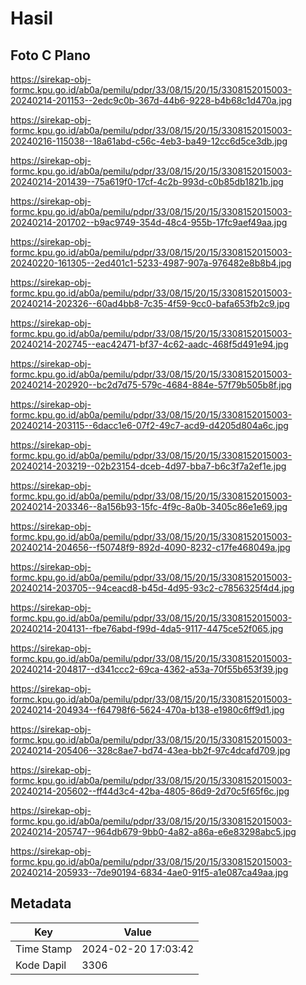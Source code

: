 # Hasil

## Foto C Plano

https://sirekap-obj-formc.kpu.go.id/ab0a/pemilu/pdpr/33/08/15/20/15/3308152015003-20240214-201153--2edc9c0b-367d-44b6-9228-b4b68c1d470a.jpg

https://sirekap-obj-formc.kpu.go.id/ab0a/pemilu/pdpr/33/08/15/20/15/3308152015003-20240216-115038--18a61abd-c56c-4eb3-ba49-12cc6d5ce3db.jpg

https://sirekap-obj-formc.kpu.go.id/ab0a/pemilu/pdpr/33/08/15/20/15/3308152015003-20240214-201439--75a619f0-17cf-4c2b-993d-c0b85db1821b.jpg

https://sirekap-obj-formc.kpu.go.id/ab0a/pemilu/pdpr/33/08/15/20/15/3308152015003-20240214-201702--b9ac9749-354d-48c4-955b-17fc9aef49aa.jpg

https://sirekap-obj-formc.kpu.go.id/ab0a/pemilu/pdpr/33/08/15/20/15/3308152015003-20240220-161305--2ed401c1-5233-4987-907a-976482e8b8b4.jpg

https://sirekap-obj-formc.kpu.go.id/ab0a/pemilu/pdpr/33/08/15/20/15/3308152015003-20240214-202326--60ad4bb8-7c35-4f59-9cc0-bafa653fb2c9.jpg

https://sirekap-obj-formc.kpu.go.id/ab0a/pemilu/pdpr/33/08/15/20/15/3308152015003-20240214-202745--eac42471-bf37-4c62-aadc-468f5d491e94.jpg

https://sirekap-obj-formc.kpu.go.id/ab0a/pemilu/pdpr/33/08/15/20/15/3308152015003-20240214-202920--bc2d7d75-579c-4684-884e-57f79b505b8f.jpg

https://sirekap-obj-formc.kpu.go.id/ab0a/pemilu/pdpr/33/08/15/20/15/3308152015003-20240214-203115--6dacc1e6-07f2-49c7-acd9-d4205d804a6c.jpg

https://sirekap-obj-formc.kpu.go.id/ab0a/pemilu/pdpr/33/08/15/20/15/3308152015003-20240214-203219--02b23154-dceb-4d97-bba7-b6c3f7a2ef1e.jpg

https://sirekap-obj-formc.kpu.go.id/ab0a/pemilu/pdpr/33/08/15/20/15/3308152015003-20240214-203346--8a156b93-15fc-4f9c-8a0b-3405c86e1e69.jpg

https://sirekap-obj-formc.kpu.go.id/ab0a/pemilu/pdpr/33/08/15/20/15/3308152015003-20240214-204656--f50748f9-892d-4090-8232-c17fe468049a.jpg

https://sirekap-obj-formc.kpu.go.id/ab0a/pemilu/pdpr/33/08/15/20/15/3308152015003-20240214-203705--94ceacd8-b45d-4d95-93c2-c7856325f4d4.jpg

https://sirekap-obj-formc.kpu.go.id/ab0a/pemilu/pdpr/33/08/15/20/15/3308152015003-20240214-204131--fbe76abd-f99d-4da5-9117-4475ce52f065.jpg

https://sirekap-obj-formc.kpu.go.id/ab0a/pemilu/pdpr/33/08/15/20/15/3308152015003-20240214-204817--d341ccc2-69ca-4362-a53a-70f55b653f39.jpg

https://sirekap-obj-formc.kpu.go.id/ab0a/pemilu/pdpr/33/08/15/20/15/3308152015003-20240214-204934--f64798f6-5624-470a-b138-e1980c6ff9d1.jpg

https://sirekap-obj-formc.kpu.go.id/ab0a/pemilu/pdpr/33/08/15/20/15/3308152015003-20240214-205406--328c8ae7-bd74-43ea-bb2f-97c4dcafd709.jpg

https://sirekap-obj-formc.kpu.go.id/ab0a/pemilu/pdpr/33/08/15/20/15/3308152015003-20240214-205602--ff44d3c4-42ba-4805-86d9-2d70c5f65f6c.jpg

https://sirekap-obj-formc.kpu.go.id/ab0a/pemilu/pdpr/33/08/15/20/15/3308152015003-20240214-205747--964db679-9bb0-4a82-a86a-e6e83298abc5.jpg

https://sirekap-obj-formc.kpu.go.id/ab0a/pemilu/pdpr/33/08/15/20/15/3308152015003-20240214-205933--7de90194-6834-4ae0-91f5-a1e087ca49aa.jpg


## Metadata

| Key        | Value               |
| ---------- | ------------------- |
| Time Stamp | 2024-02-20 17:03:42 |
| Kode Dapil | 3306                |



